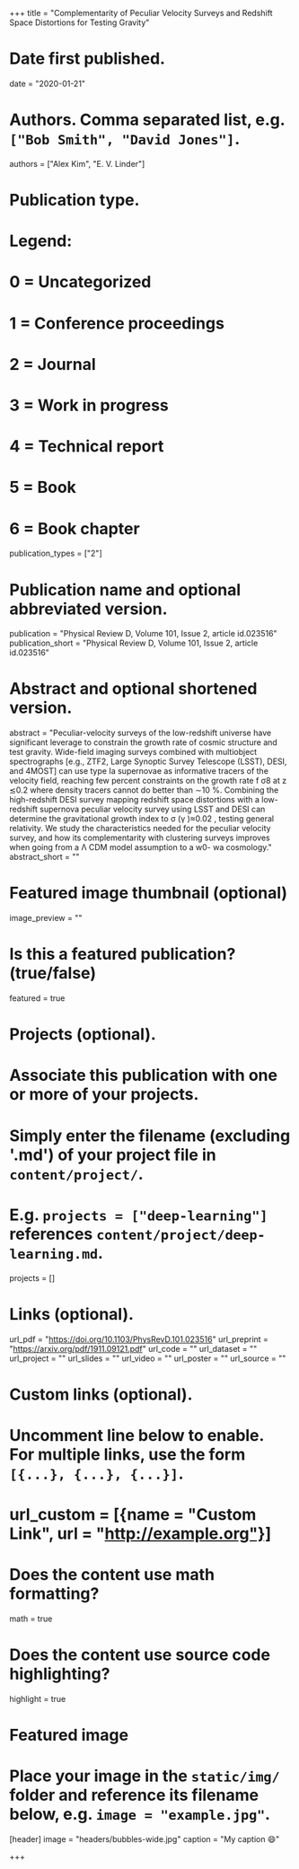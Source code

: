 +++
title = "Complementarity of Peculiar Velocity Surveys and Redshift Space Distortions for Testing Gravity"

# Date first published.
date = "2020-01-21"

# Authors. Comma separated list, e.g. `["Bob Smith", "David Jones"]`.
authors = ["Alex Kim", "E. V. Linder"]

# Publication type.
# Legend:
# 0 = Uncategorized
# 1 = Conference proceedings
# 2 = Journal
# 3 = Work in progress
# 4 = Technical report
# 5 = Book
# 6 = Book chapter
publication_types = ["2"]

# Publication name and optional abbreviated version.
publication = "Physical Review D, Volume 101, Issue 2, article id.023516"
publication_short = "Physical Review D, Volume 101, Issue 2, article id.023516"

# Abstract and optional shortened version.
abstract = "Peculiar-velocity surveys of the low-redshift universe have significant leverage to constrain the growth rate of cosmic structure and test gravity. Wide-field imaging surveys combined with multiobject spectrographs [e.g., ZTF2, Large Synoptic Survey Telescope (LSST), DESI, and 4MOST] can use type Ia supernovae as informative tracers of the velocity field, reaching few percent constraints on the growth rate f σ8 at z ≲0.2 where density tracers cannot do better than ∼10 %. Combining the high-redshift DESI survey mapping redshift space distortions with a low-redshift supernova peculiar velocity survey using LSST and DESI can determine the gravitational growth index to σ (γ )≈0.02 , testing general relativity. We study the characteristics needed for the peculiar velocity survey, and how its complementarity with clustering surveys improves when going from a Λ CDM model assumption to a w0- wa cosmology."
abstract_short = ""

# Featured image thumbnail (optional)
image_preview = ""

# Is this a featured publication? (true/false)
featured = true

# Projects (optional).
#   Associate this publication with one or more of your projects.
#   Simply enter the filename (excluding '.md') of your project file in `content/project/`.
#   E.g. `projects = ["deep-learning"]` references `content/project/deep-learning.md`.
projects = []

# Links (optional).
url_pdf = "https://doi.org/10.1103/PhysRevD.101.023516"
url_preprint = "https://arxiv.org/pdf/1911.09121.pdf"
url_code = ""
url_dataset = ""
url_project = ""
url_slides = ""
url_video = ""
url_poster = ""
url_source = ""

# Custom links (optional).
#   Uncomment line below to enable. For multiple links, use the form `[{...}, {...}, {...}]`.
# url_custom = [{name = "Custom Link", url = "http://example.org"}]

# Does the content use math formatting?
math = true

# Does the content use source code highlighting?
highlight = true

# Featured image
# Place your image in the `static/img/` folder and reference its filename below, e.g. `image = "example.jpg"`.
[header]
image = "headers/bubbles-wide.jpg"
caption = "My caption 😄"

+++